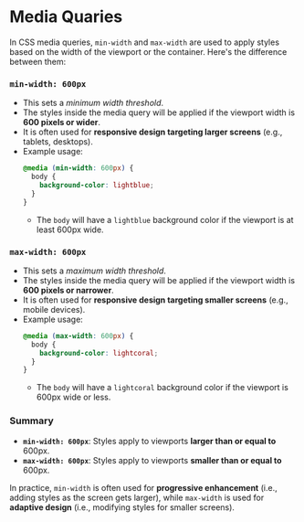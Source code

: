 # Media Quaries

In CSS media queries, `min-width` and `max-width` are used to apply styles based on the width of the viewport or the container. Here's the difference between them:

### `min-width: 600px`
- This sets a *minimum width threshold*.
- The styles inside the media query will be applied if the viewport width is **600 pixels or wider**.
- It is often used for **responsive design targeting larger screens** (e.g., tablets, desktops).
- Example usage:
  ```css
  @media (min-width: 600px) {
    body {
      background-color: lightblue;
    }
  }
  ```
  - The `body` will have a `lightblue` background color if the viewport is at least 600px wide.

### `max-width: 600px`
- This sets a *maximum width threshold*.
- The styles inside the media query will be applied if the viewport width is **600 pixels or narrower**.
- It is often used for **responsive design targeting smaller screens** (e.g., mobile devices).
- Example usage:
  ```css
  @media (max-width: 600px) {
    body {
      background-color: lightcoral;
    }
  }
  ```
  - The `body` will have a `lightcoral` background color if the viewport is 600px wide or less.

### Summary
- **`min-width: 600px`**: Styles apply to viewports **larger than or equal to** 600px.
- **`max-width: 600px`**: Styles apply to viewports **smaller than or equal to** 600px.

In practice, `min-width` is often used for **progressive enhancement** (i.e., adding styles as the screen gets larger), while `max-width` is used for **adaptive design** (i.e., modifying styles for smaller screens).